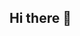 ## Hi there 👋

<!--
**staehlmich/staehlmich** is a ✨ _special_ ✨ repository because its `README.md` (this file) appears on your GitHub profile.

# 💫 About Me:
- 🔭 I’m currently working on a webcrawler for job postings.<br>- 🌱 I’m currently learning about Speech Processing, RAG, NotebookLM<br>- 👯 I’m looking to collaborate on ASR, Speech-to-Text and LLM projects.<br>- ✍️ I write about my learning and programming journey on LinkedIn. 💬 Ask me about WebCrawling, Scrapy<br>- 


## 🌐 Socials:
[![LinkedIn](https://img.shields.io/badge/LinkedIn-%230077B5.svg?logo=linkedin&logoColor=white)](https://linkedin.com/in/https://www.linkedin.com/in/michael-st%C3%A4hli-653156220/) 

# 💻 Tech Stack:
![LaTeX](https://img.shields.io/badge/latex-%23008080.svg?style=for-the-badge&logo=latex&logoColor=white) ![Python](https://img.shields.io/badge/python-3670A0?style=for-the-badge&logo=python&logoColor=ffdd54) ![Google Cloud](https://img.shields.io/badge/GoogleCloud-%234285F4.svg?style=for-the-badge&logo=google-cloud&logoColor=white) ![TensorFlow](https://img.shields.io/badge/TensorFlow-%23FF6F00.svg?style=for-the-badge&logo=TensorFlow&logoColor=white) ![scikit-learn](https://img.shields.io/badge/scikit--learn-%23F7931E.svg?style=for-the-badge&logo=scikit-learn&logoColor=white) ![Scipy](https://img.shields.io/badge/SciPy-%230C55A5.svg?style=for-the-badge&logo=scipy&logoColor=%white) ![NumPy](https://img.shields.io/badge/numpy-%23013243.svg?style=for-the-badge&logo=numpy&logoColor=white) ![Pandas](https://img.shields.io/badge/pandas-%23150458.svg?style=for-the-badge&logo=pandas&logoColor=white) ![Matplotlib](https://img.shields.io/badge/Matplotlib-%23ffffff.svg?style=for-the-badge&logo=Matplotlib&logoColor=black) ![Docker](https://img.shields.io/badge/docker-%230db7ed.svg?style=for-the-badge&logo=docker&logoColor=white)

---
[![](https://visitcount.itsvg.in/api?id=staehlmich&icon=0&color=0)](https://visitcount.itsvg.in)

<!-- Proudly created with GPRM ( https://gprm.itsvg.in ) -->
